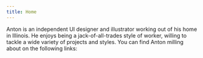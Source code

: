 ```yaml
---
title: Home
---
```


Anton is an independent UI designer and illustrator working out of his home in Illinois. He enjoys being a jack-of-all-trades style of worker, willing to tackle a wide variety of projects and styles. You can find Anton milling about on the following links:

